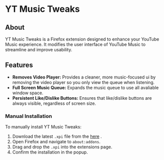 # YT Music Tweaks

## About
YT Music Tweaks is a Firefox extension designed to enhance your YouTube Music experience. It modifies the user interface of YouTube Music to streamline and improve usability.

## Features
- **Removes Video Player:** Provides a cleaner, more music-focused ui by removing the video player so you only view the queue when listening.
- **Full Screen Music Queue:** Expands the music queue to use all avaliable window space.
- **Persistent Like/Dislike Buttons:** Ensures that like/dislike buttons are always visible, regardless of screen size.

### Manual Installation
To manually install YT Music Tweaks:
1. Download the latest `.xpi` file from the [here](blob:https://github.com/54c6ac39-e56d-45c5-a7b5-266e028777aa) .
2. Open Firefox and navigate to `about:addons`.
3. Drag and drop the `.xpi` into the extensions page.
4. Confirm the installation in the popup.

